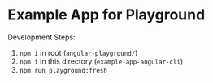 # Example App for Playground

Development Steps:
1. `npm i` in root (`angular-playground/`)
2. `npm i` in this directory (`example-app-angular-cli`)
3. `npm run playground:fresh`